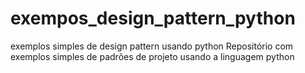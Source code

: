 # exempos_design_pattern_python
exemplos simples de design pattern usando python
Repositório com exemplos simples de padrões de projeto usando a linguagem python
